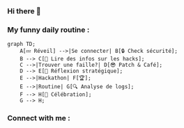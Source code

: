 ### Hi there 👋

<!--
**AC2002FR/AC2002FR** is a ✨ _special_ ✨ repository because its `README.md` (this file) appears on your GitHub profile.
-->

### My funny daily routine : 
```mermaid
graph TD;
    A[💤 Réveil] -->|Se connecter| B[🔒 Check sécurité];
    B --> C[📰 Lire des infos sur les hacks];
    C -->|Trouver une faille?| D[😎 Patch & Café];
    D --> E[🤔 Réflexion stratégique];
    E -->|Hackathon| F[🏆];
    E -->|Routine| G[🔍 Analyse de logs];
    F --> H[🍻 Célébration];
    G --> H;
```


### Connect with me : 

